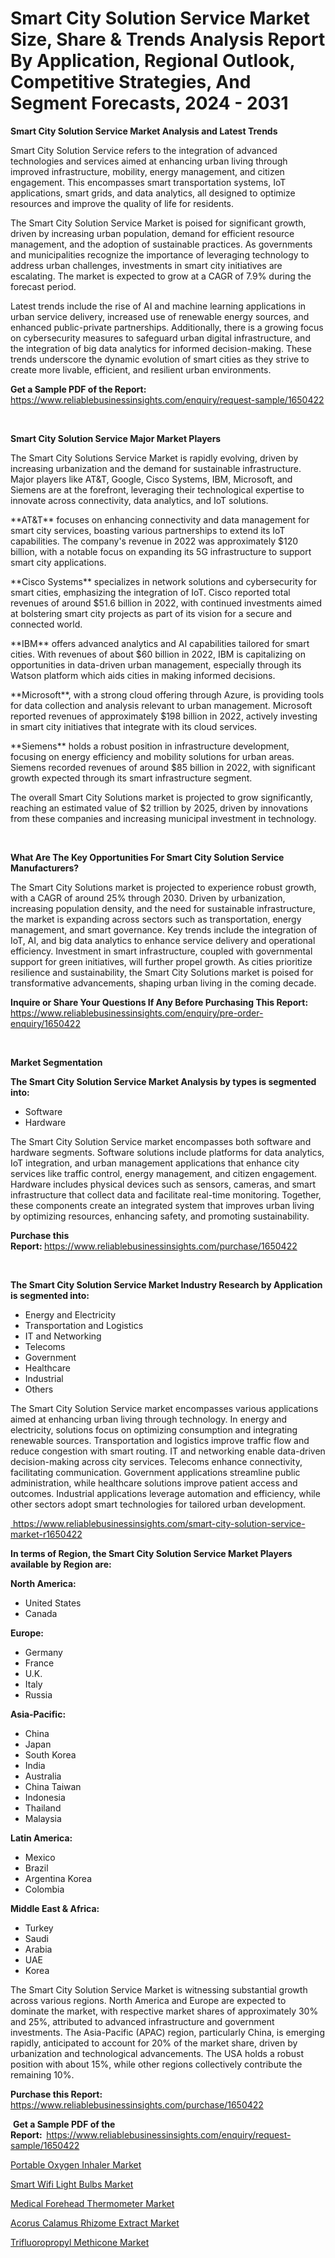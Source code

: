 <p><h1>Smart City Solution Service Market Size, Share & Trends Analysis Report By Application, Regional Outlook, Competitive Strategies, And Segment Forecasts, 2024 - 2031</h1></p><p><strong>Smart City Solution Service Market Analysis and Latest Trends</strong></p>
<p><p>Smart City Solution Service refers to the integration of advanced technologies and services aimed at enhancing urban living through improved infrastructure, mobility, energy management, and citizen engagement. This encompasses smart transportation systems, IoT applications, smart grids, and data analytics, all designed to optimize resources and improve the quality of life for residents.</p><p>The Smart City Solution Service Market is poised for significant growth, driven by increasing urban population, demand for efficient resource management, and the adoption of sustainable practices. As governments and municipalities recognize the importance of leveraging technology to address urban challenges, investments in smart city initiatives are escalating. The market is expected to grow at a CAGR of 7.9% during the forecast period. </p><p>Latest trends include the rise of AI and machine learning applications in urban service delivery, increased use of renewable energy sources, and enhanced public-private partnerships. Additionally, there is a growing focus on cybersecurity measures to safeguard urban digital infrastructure, and the integration of big data analytics for informed decision-making. These trends underscore the dynamic evolution of smart cities as they strive to create more livable, efficient, and resilient urban environments.</p></p>
<p><strong>Get a Sample PDF of the Report:&nbsp;</strong> <a href="https://www.reliablebusinessinsights.com/enquiry/request-sample/1650422?utm_campaign=57&utm_medium=2&utm_source=Github&utm_content=ia&utm_term=26092024&utm_id=smart-city-solution-service">https://www.reliablebusinessinsights.com/enquiry/request-sample/1650422</a></p>
<p>&nbsp;</p>
<p><strong>Smart City Solution Service Major Market Players</strong></p>
<p><p>The Smart City Solutions Service Market is rapidly evolving, driven by increasing urbanization and the demand for sustainable infrastructure. Major players like AT&T, Google, Cisco Systems, IBM, Microsoft, and Siemens are at the forefront, leveraging their technological expertise to innovate across connectivity, data analytics, and IoT solutions.</p><p>**AT&T** focuses on enhancing connectivity and data management for smart city services, boasting various partnerships to extend its IoT capabilities. The company's revenue in 2022 was approximately $120 billion, with a notable focus on expanding its 5G infrastructure to support smart city applications.</p><p>**Cisco Systems** specializes in network solutions and cybersecurity for smart cities, emphasizing the integration of IoT. Cisco reported total revenues of around $51.6 billion in 2022, with continued investments aimed at bolstering smart city projects as part of its vision for a secure and connected world.</p><p>**IBM** offers advanced analytics and AI capabilities tailored for smart cities. With revenues of about $60 billion in 2022, IBM is capitalizing on opportunities in data-driven urban management, especially through its Watson platform which aids cities in making informed decisions.</p><p>**Microsoft**, with a strong cloud offering through Azure, is providing tools for data collection and analysis relevant to urban management. Microsoft reported revenues of approximately $198 billion in 2022, actively investing in smart city initiatives that integrate with its cloud services.</p><p>**Siemens** holds a robust position in infrastructure development, focusing on energy efficiency and mobility solutions for urban areas. Siemens recorded revenues of around $85 billion in 2022, with significant growth expected through its smart infrastructure segment.</p><p>The overall Smart City Solutions market is projected to grow significantly, reaching an estimated value of $2 trillion by 2025, driven by innovations from these companies and increasing municipal investment in technology.</p></p>
<p>&nbsp;</p>
<p><strong>What Are The Key Opportunities For Smart City Solution Service Manufacturers?</strong></p>
<p><p>The Smart City Solutions market is projected to experience robust growth, with a CAGR of around 25% through 2030. Driven by urbanization, increasing population density, and the need for sustainable infrastructure, the market is expanding across sectors such as transportation, energy management, and smart governance. Key trends include the integration of IoT, AI, and big data analytics to enhance service delivery and operational efficiency. Investment in smart infrastructure, coupled with governmental support for green initiatives, will further propel growth. As cities prioritize resilience and sustainability, the Smart City Solutions market is poised for transformative advancements, shaping urban living in the coming decade.</p></p>
<p><strong>Inquire or Share Your Questions If Any Before Purchasing This Report:</strong> <a href="https://www.reliablebusinessinsights.com/enquiry/pre-order-enquiry/1650422?utm_campaign=57&utm_medium=2&utm_source=Github&utm_content=ia&utm_term=26092024&utm_id=smart-city-solution-service">https://www.reliablebusinessinsights.com/enquiry/pre-order-enquiry/1650422</a></p>
<p>&nbsp;</p>
<p><strong>Market Segmentation</strong></p>
<p><strong>The Smart City Solution Service Market Analysis by types is segmented into:</strong></p>
<p><ul><li>Software</li><li>Hardware</li></ul></p>
<p><p>The Smart City Solution Service market encompasses both software and hardware segments. Software solutions include platforms for data analytics, IoT integration, and urban management applications that enhance city services like traffic control, energy management, and citizen engagement. Hardware includes physical devices such as sensors, cameras, and smart infrastructure that collect data and facilitate real-time monitoring. Together, these components create an integrated system that improves urban living by optimizing resources, enhancing safety, and promoting sustainability.</p></p>
<p><strong>Purchase this Report:&nbsp;</strong><a href="https://www.reliablebusinessinsights.com/purchase/1650422?utm_campaign=57&utm_medium=2&utm_source=Github&utm_content=ia&utm_term=26092024&utm_id=smart-city-solution-service">https://www.reliablebusinessinsights.com/purchase/1650422</a></p>
<p>&nbsp;</p>
<p><strong>The Smart City Solution Service Market Industry Research by Application is segmented into:</strong></p>
<p><ul><li>Energy and Electricity</li><li>Transportation and Logistics</li><li>IT and Networking</li><li>Telecoms</li><li>Government</li><li>Healthcare</li><li>Industrial</li><li>Others</li></ul></p>
<p><p>The Smart City Solution Service market encompasses various applications aimed at enhancing urban living through technology. In energy and electricity, solutions focus on optimizing consumption and integrating renewable sources. Transportation and logistics improve traffic flow and reduce congestion with smart routing. IT and networking enable data-driven decision-making across city services. Telecoms enhance connectivity, facilitating communication. Government applications streamline public administration, while healthcare solutions improve patient access and outcomes. Industrial applications leverage automation and efficiency, while other sectors adopt smart technologies for tailored urban development.</p></p>
<p><a href="https://www.reliablebusinessinsights.com/smart-city-solution-service-market-r1650422?utm_campaign=57&utm_medium=2&utm_source=Github&utm_content=ia&utm_term=26092024&utm_id=smart-city-solution-service">&nbsp;https://www.reliablebusinessinsights.com/smart-city-solution-service-market-r1650422</a></p>
<p><strong>In terms of Region, the Smart City Solution Service Market Players available by Region are:</strong></p>
<p>
    <p> <strong> North America: </strong>
        <ul>
            <li>United States</li>
            <li>Canada</li>
        </ul>
        </p> 
    <p> <strong> Europe: </strong>
        <ul>
            <li>Germany</li>
            <li>France</li>
            <li>U.K.</li>
            <li>Italy</li>
            <li>Russia</li>
        </ul>
        </p> 
    <p> <strong> Asia-Pacific: </strong>
        <ul>
            <li>China</li>
            <li>Japan</li>
            <li>South Korea</li>
            <li>India</li>
            <li>Australia</li>
            <li>China Taiwan</li>
            <li>Indonesia</li>
            <li>Thailand</li>
            <li>Malaysia</li>
        </ul>
        </p> 
    <p> <strong> Latin America: </strong>
        <ul>
            <li>Mexico</li>
            <li>Brazil</li>
            <li>Argentina Korea</li>
            <li>Colombia</li>
        </ul>
        </p> 
    <p> <strong> Middle East & Africa: </strong>
        <ul>
            <li>Turkey</li>
            <li>Saudi</li>
            <li>Arabia</li>
            <li>UAE</li>
            <li>Korea</li>
        </ul>
    </p>
    </p>
<p><p>The Smart City Solution Service Market is witnessing substantial growth across various regions. North America and Europe are expected to dominate the market, with respective market shares of approximately 30% and 25%, attributed to advanced infrastructure and government investments. The Asia-Pacific (APAC) region, particularly China, is emerging rapidly, anticipated to account for 20% of the market share, driven by urbanization and technological advancements. The USA holds a robust position with about 15%, while other regions collectively contribute the remaining 10%.</p></p>
<p><strong>Purchase this Report: </strong><a href="https://www.reliablebusinessinsights.com/purchase/1650422?utm_campaign=57&utm_medium=2&utm_source=Github&utm_content=ia&utm_term=26092024&utm_id=smart-city-solution-service">https://www.reliablebusinessinsights.com/purchase/1650422</a></p>
<p>&nbsp;<strong>Get a Sample PDF of the Report:&nbsp;&nbsp;</strong><a href="https://www.reliablebusinessinsights.com/enquiry/request-sample/1650422?utm_campaign=57&utm_medium=2&utm_source=Github&utm_content=ia&utm_term=26092024&utm_id=smart-city-solution-service">https://www.reliablebusinessinsights.com/enquiry/request-sample/1650422</a></p>
<p><strong></strong></p>
<p><p><a href="https://www.linkedin.com/pulse/market-trends-global-portable-oxygen-inhaler-forecast-nkbve?trackingId=ctwaSvmeTfqRtMf%2FpoLaXw%3D%3D&utm_campaign=57&utm_medium=2&utm_source=Github&utm_content=ia&utm_term=26092024&utm_id=smart-city-solution-service">Portable Oxygen Inhaler Market</a></p><p><a href="https://issuu.com/reportprime-2/docs/smart-wifi-light-bulbs-market-size-_14196914ef2b11?utm_campaign=57&utm_medium=2&utm_source=Github&utm_content=ia&utm_term=26092024&utm_id=smart-city-solution-service">Smart Wifi Light Bulbs Market</a></p><p><a href="https://www.linkedin.com/pulse/market-forecast-global-medical-forehead-thermometer-trends-0fphf?trackingId=6wZuXVEJSQav%2Bq6Vauu7BA%3D%3D&utm_campaign=57&utm_medium=2&utm_source=Github&utm_content=ia&utm_term=26092024&utm_id=smart-city-solution-service">Medical Forehead Thermometer Market</a></p><p><a href="https://github.com/MaryNelson695/Market-Research-Report-List-1/blob/main/acorus-calamus-rhizome-extract-market.md?utm_campaign=57&utm_medium=2&utm_source=Github&utm_content=ia&utm_term=26092024&utm_id=smart-city-solution-service">Acorus Calamus Rhizome Extract Market</a></p><p><a href="https://github.com/gailasejs/Market-Research-Report-List-1/blob/main/trifluoropropyl-methicone-market.md?utm_campaign=57&utm_medium=2&utm_source=Github&utm_content=ia&utm_term=26092024&utm_id=smart-city-solution-service">Trifluoropropyl Methicone Market</a></p></p>